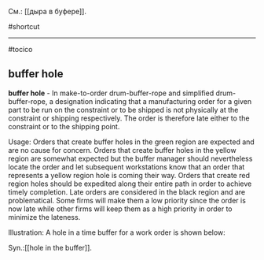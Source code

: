 См.: [[дыра в буфере]].

#shortcut




<hr/>

#tocico

## buffer hole

<b>buffer hole</b> -  In make-to-order drum-buffer-rope and simplified drum-buffer-rope, a designation indicating that a manufacturing order for a given part to be run on the constraint or to be shipped is not physically at the constraint or shipping respectively. The order is therefore late either to the constraint or to the shipping point.  


Usage:  Orders that create buffer holes in the green region are expected and are no cause for concern.  Orders that create buffer holes in the yellow region are somewhat expected but the buffer manager should nevertheless locate the order and let subsequent workstations know that an order that represents a yellow region hole is coming their way.  Orders that create red region holes should be expedited along their entire path in order to achieve timely completion.  Late orders are considered in the black region and are problematical.  Some firms will make them a low priority since the order is now late while other firms will keep them as a high priority in order to minimize the lateness. 

Illustration: A hole in a time buffer for a work order is shown below: 


 

Syn.:[[hole in the buffer]].
 


